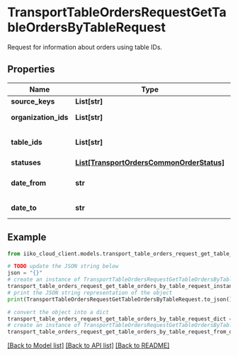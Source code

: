 # TransportTableOrdersRequestGetTableOrdersByTableRequest

Request for information about orders using table IDs.

## Properties

Name | Type | Description | Notes
------------ | ------------- | ------------- | -------------
**source_keys** | **List[str]** | Source keys. | [optional] 
**organization_ids** | **List[str]** | Organization ID.                Can be obtained by &#x60;/api/1/organizations&#x60; operation. | 
**table_ids** | **List[str]** | Table IDs.                Can be obtained by &#x60;/api/1/reserve/available_restaurant_sections&#x60; operation. | 
**statuses** | [**List[TransportOrdersCommonOrderStatus]**](TransportOrdersCommonOrderStatus.md) | Order statuses. | [optional] 
**date_from** | **str** | Order creation date (terminal time zone). Lower limit.                Order details are stored for 90 days. | [optional] 
**date_to** | **str** | Order creation date (terminal time zone). Upper limit. | [optional] 

## Example

```python
from iiko_cloud_client.models.transport_table_orders_request_get_table_orders_by_table_request import TransportTableOrdersRequestGetTableOrdersByTableRequest

# TODO update the JSON string below
json = "{}"
# create an instance of TransportTableOrdersRequestGetTableOrdersByTableRequest from a JSON string
transport_table_orders_request_get_table_orders_by_table_request_instance = TransportTableOrdersRequestGetTableOrdersByTableRequest.from_json(json)
# print the JSON string representation of the object
print(TransportTableOrdersRequestGetTableOrdersByTableRequest.to_json())

# convert the object into a dict
transport_table_orders_request_get_table_orders_by_table_request_dict = transport_table_orders_request_get_table_orders_by_table_request_instance.to_dict()
# create an instance of TransportTableOrdersRequestGetTableOrdersByTableRequest from a dict
transport_table_orders_request_get_table_orders_by_table_request_from_dict = TransportTableOrdersRequestGetTableOrdersByTableRequest.from_dict(transport_table_orders_request_get_table_orders_by_table_request_dict)
```
[[Back to Model list]](../README.md#documentation-for-models) [[Back to API list]](../README.md#documentation-for-api-endpoints) [[Back to README]](../README.md)


